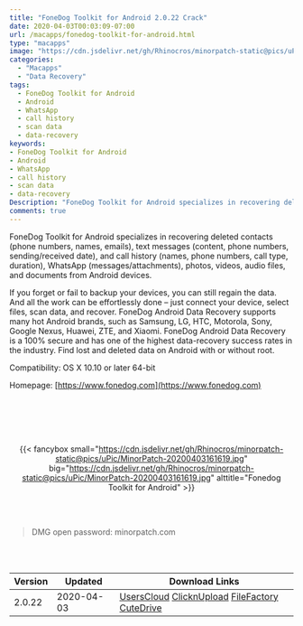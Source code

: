 ```yaml
---
title: "FoneDog Toolkit for Android 2.0.22 Crack"
date: 2020-04-03T00:03:09-07:00
url: /macapps/fonedog-toolkit-for-android.html
type: "macapps"
image: "https://cdn.jsdelivr.net/gh/Rhinocros/minorpatch-static@pics/uPic/94vs06.png"
categories:
  - "Macapps"
  - "Data Recovery"
tags:
  - FoneDog Toolkit for Android
  - Android
  - WhatsApp
  - call history
  - scan data
  - data-recovery
keywords:
- FoneDog Toolkit for Android
- Android
- WhatsApp
- call history
- scan data
- data-recovery
Description: "FoneDog Toolkit for Android specializes in recovering deleted contacts (phone numbers, names, emails), text messages (content, phone numbers, sending/received date)"
comments: true
---
```


FoneDog Toolkit for Android specializes in recovering deleted contacts (phone numbers, names, emails), text messages (content, phone numbers, sending/received date), and call history (names, phone numbers, call type, duration), WhatsApp (messages/attachments), photos, videos, audio files, and documents from Android devices.

If you forget or fail to backup your devices, you can still regain the data. And all the work can be effortlessly done – just connect your device, select files, scan data, and recover. FoneDog Android Data Recovery supports many hot Android brands, such as Samsung, LG, HTC, Motorola, Sony, Google Nexus, Huawei, ZTE, and Xiaomi. FoneDog Android Data Recovery is a 100% secure and has one of the highest data-recovery success rates in the industry. Find lost and deleted data on Android with or without root.



Compatibility: OS X 10.10 or later 64-bit

Homepage: [https://www.fonedog.com](https://www.fonedog.com)

<br/>
<br/>
<script async src="https://pagead2.googlesyndication.com/pagead/js/adsbygoogle.js"></script>
<ins class="adsbygoogle"
     style="display:block; text-align:center;"
     data-ad-layout="in-article"
     data-ad-format="fluid"
     data-ad-client="ca-pub-8746275014476192"
     data-ad-slot="5144997159"></ins>
<script>
     (adsbygoogle = window.adsbygoogle || []).push({});
</script>
<br/>
<br/>


<center>

{{< fancybox small="https://cdn.jsdelivr.net/gh/Rhinocros/minorpatch-static@pics/uPic/MinorPatch-20200403161619.jpg" big="https://cdn.jsdelivr.net/gh/Rhinocros/minorpatch-static@pics/uPic/MinorPatch-20200403161619.jpg" alttitle="Fonedog Toolkit for Android" >}}

</center>

<br/>
<br/>


> DMG open password: minorpatch.com

<br/>

<br/>
<div id="history_version" class="history_version">

| Version | Updated | Download Links |
| ---- | ---- | ---- |
| 2.0.22 | 2020-04-03 | [UsersCloud](https://ouo.io/QC0E2j)   [ClicknUpload](https://ouo.io/8iGmoY)   [FileFactory](https://ouo.io/nR7ILW)   [CuteDrive](https://ouo.io/XlIeWM) |

</div>
